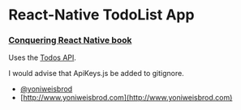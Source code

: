 # React-Native TodoList App

### [Conquering React Native book](http://www.conqueringreactnative.com)

Uses the [Todos API](https://github.com/yonibot/Todos-API).

I would advise that ApiKeys.js be added to gitignore.

* [@yoniweisbrod](https://twitter.com/yoniweisbrod)
* [http://www.yoniweisbrod.com](http://www.yoniweisbrod.com)